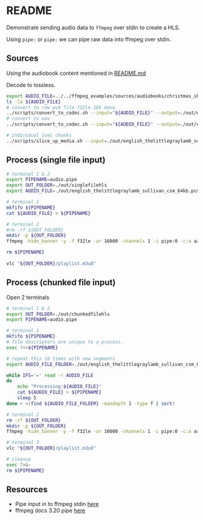 # README

Demonstrate sending audio data to `ffmpeg` over stdin to create a HLS.  

Using `pipe:` or `pipe:` we can pipe raw data into ffmpeg over stdin.  

## Sources

Using the audiobook content mentioned in [README.md](../README.md)  

Decode to lossless.  

```bash
export AUDIO_FILE=../../ffmpeg_examples/sources/audiobooks/christmas_short_works_2008_0812_64kb_mp3/english_thelittlegraylamb_sullivan_csm_64kb.mp3
ls -la ${AUDIO_FILE} 
# convert to raw pcm file f32le 16k mono.
../scripts/convert_to_codec.sh --input="${AUDIO_FILE}" --output=./out/english_thelittlegraylamb_sullivan_csm_64kb.pcm --codec=pcm
# convert to wav
../scripts/convert_to_codec.sh --input="${AUDIO_FILE}" --output=./out/english_thelittlegraylamb_sullivan_csm_64kb.wav --codec=wav
```

```bash
# individual 1sec chunks
../scripts/slice_up_media.sh --input=./out/english_thelittlegraylamb_sullivan_csm_64kb.wav --output=./out/english_thelittlegraylamb_sullivan_csm_64kb_1sec -s=01 --segments=268
```

## Process (single file input)

```bash
# terminal 1 & 2
export PIPENAME=audio.pipe
export OUT_FOLDER=./out/singlefilehls
export AUDIO_FILE=./out/english_thelittlegraylamb_sullivan_csm_64kb.pcm 

# terminal 1
mkfifo ${PIPENAME}
cat ${AUDIO_FILE} > ${PIPENAME}

# terminal 2
#rm -rf ${OUT_FOLDER}
mkdir -p ${OUT_FOLDER}
ffmpeg -hide_banner -y -f f32le -ar 16000 -channels 1 -i pipe:0 -c:a aac -b:a 128k -muxdelay 0 -f segment -segment_time 10 -segment_list "${OUT_FOLDER}/playlist.m3u8" -segment_format mpegts "${OUT_FOLDER}/file%d.ts" < ${PIPENAME}

rm ${PIPENAME}
 
vlc "${OUT_FOLDER}/playlist.m3u8"
```

## Process (chunked file input)

Open 2 terminals  

```bash
# terminal 1 & 2
export OUT_FOLDER=./out/chunkedfilehls
export PIPENAME=audio.pipe

# terminal 1
mkfifo ${PIPENAME}
# file descriptors are unique to a process.
exec 7<>${PIPENAME}

# repeat this 10 times with new segments
export AUDIO_FILE_FOLDER=./out/english_thelittlegraylamb_sullivan_csm_64kb_1sec_pcm

while IFS='=' read -r AUDIO_FILE
do
    echo "Processing:${AUDIO_FILE}"
    cat ${AUDIO_FILE} > ${PIPENAME}
    sleep 5
done < <(find ${AUDIO_FILE_FOLDER} -maxdepth 1 -type f | sort)

# terminal 2
rm -rf ${OUT_FOLDER}
mkdir -p ${OUT_FOLDER}
ffmpeg -hide_banner -y -f f32le -ar 16000 -channels 1 -i pipe:0 -c:a aac -b:a 128k -muxdelay 0 -f segment -segment_time 6 -hls_flags append_list -hls_playlist_type event -segment_list "${OUT_FOLDER}/playlist.m3u8" -segment_format mpegts "${OUT_FOLDER}/file%d.ts" < ${PIPENAME}

# terminal 3
vlc "${OUT_FOLDER}/playlist.m3u8"

# cleanup
exec 7>&-   
rm ${PIPENAME}
```

## Resources

* Pipe input in to ffmpeg stdin [here](https://stackoverflow.com/questions/45899585/pipe-input-in-to-ffmpeg-stdin)
* ffmpeg docs 3.20 pipe [here](https://ffmpeg.org/ffmpeg-protocols.html#pipe)
